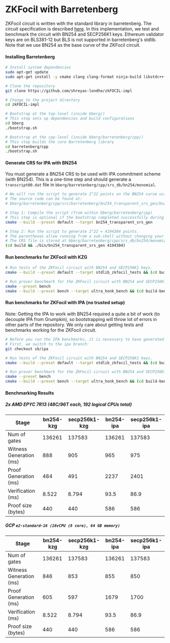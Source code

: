 # ZKFocil with Barretenberg

ZKFocil circuit is written with the standard library in barretenberg. The circuit specification is described [here](https://hackmd.io/qRtuRAD3Q4KeXZr8TxvUng?view#SNARK-Design-for-zkFOCIL). In this implementation, we test and benchmark the circuit with BN254 and SECP256K1 keys. Ethereum validator keys are on BLS381-12 but BLS is not supported in barretenberg's stdlib. Note that we use BN254 as the base curve of the ZKFocil circuit.

#### Installing Barretenberg

```bash
# Install system dependencies
sudo apt-get update
sudo apt-get install -y cmake clang clang-format ninja-build libstdc++-12-dev

# Clone the repository
git clone https://github.com/shreyas-londhe/zkFOCIL-impl

# Change to the project directory
cd zkFOCIL-impl

# Bootstrap at the top-level (inside bberg/)
# This step sets up dependencies and build configurations
cd bberg
./bootstrap.sh

# Bootstrap at the cpp-level (inside bberg/barretenberg/cpp/)
# This step builds the core Barretenberg library
cd barretenberg/cpp
./bootstrap.sh
```

#### Generate CRS for IPA with BN254

You must generate a BN254 CRS to be used with IPA commitment scheme (with BN254). This is a one-time step and should generate a `transcript00.dat` file in `bberg/barretenberg/cpp/srs_db/bn254/monomial`.

```bash
# We will run the script to generate 2^22 points on the BN254 curve using the "nothing up my sleeves" principle.
# The source code can be found at:
# bberg/barretenberg/cpp/src/barretenberg/bn254_transparent_srs_gen/bn254_transparent_srs_gen.cpp

# Step 1: Compile the script (from within bberg/barretenberg/cpp)
# This step is optional if the bootstrap completed successfully during installation.
cmake --build --preset default --target bn254_transparent_srs_gen

# Step 2: Run the script to generate 2^22 = 4194304 points.
# The parentheses allow running from a sub-shell without changing your current directory.
# The CRS file is stored at bberg/barretenberg/cpp/srs_db/bn254/monomial/transcript00.dat (size 256 MB)
(cd build && ./bin/bn254_transparent_srs_gen 4194304)
```

#### Run benchmarks for ZKFocil with KZG

```bash
# Run tests of the ZKFocil circuit with BN254 and SECP256K1 keys.
cmake --build --preset default --target stdlib_zkfocil_tests && (cd build && ./bin/stdlib_zkfocil_tests)

# Run prover benchmark for the ZKFocil circuit with BN254 and SECP256K1 keys.
cmake --preset bench
cmake --build --preset bench --target ultra_honk_bench && (cd build-bench && ./bin/ultra_honk_bench --benchmark_filter=zkfocil)
```

#### Run benchmarks for ZKFocil with IPA (no trusted setup)

Note: Getting the IPA to work with BN254 required a quite a bit of work (to decouple IPA from Grumpkin), so bootstrapping will throw lot of errors in other parts of the repository. We only care about getting tests and benchmarks working for the ZKFocil circuit.

```bash
# Before you run the IPA benchmarks, it is necessary to have generated the CRS for IPA, see [above](#generate-crs-for-ipa-with-bn254).
# First, we switch to the ipa branch:
git checkout sb/ipa

# Run tests of the ZKFocil circuit with BN254 and SECP256K1 keys.
cmake --build --preset default --target stdlib_zkfocil_tests && (cd build && ./bin/stdlib_zkfocil_tests)

# Run prover benchmark for the ZKFocil circuit with BN254 and SECP256K1 keys.
cmake --preset bench
cmake --build --preset bench --target ultra_honk_bench && (cd build-bench && ./bin/ultra_honk_bench --benchmark_filter=zkfocil)
```

#### Benchmarking Results

##### 2x AMD EPYC 7R13 (48C/96T each, 192 logical CPUs total)

| Stage                   | bn254-kzg | secp256k1-kzg | bn254-ipa | secp256k1-ipa |
| ----------------------- | --------- | ------------- | --------- | ------------- |
| Num of gates            | 136261    | 137583        | 136261    | 137583        |
| Witness Generation (ms) | 888       | 905           | 965       | 975           |
| Proof Generation (ms)   | 484       | 491           | 2237      | 2401          |
| Verification (ms)       | 8.522     | 8.794         | 93.5      | 86.9          |
| Proof size (bytes)      | 440       | 440           | 586       | 586           |

##### GCP `e2-standard-16 (16vCPU (8 core), 64 GB memory)`

| Stage                   | bn254-kzg | secp256k1-kzg | bn254-ipa | secp256k1-ipa |
| ----------------------- | --------- | ------------- | --------- | ------------- |
| Num of gates            | 136261    | 137583        | 136261    | 137583        |
| Witness Generation (ms) | 846       | 853           | 855       | 850           |
| Proof Generation (ms)   | 605       | 597           | 1679      | 1700          |
| Verification (ms)       | 8.522     | 8.794         | 93.5      | 86.9          |
| Proof size (bytes)      | 440       | 440           | 586       | 586           |
